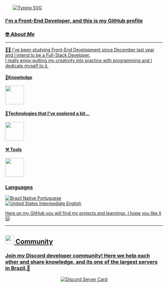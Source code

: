 <!-- TITLE -->
<div id="user-content-toc">
  <ul align="left">  
     <a href="https://git.io/typing-svg">
     <img src="https://readme-typing-svg.demolab.com?font=Fira+Code&weight=500&size=22&pause=1000&color=009903&left=true&Left=true&random=false&width=524&lines=Hello+World,+I'm+Angelo." alt="Typing SVG">
  </ul>
</div>

       
### I'm a Front-End Developer, and this is my GitHub profile

### 🤓 _About Me_ 
----
👨‍💻 I've been studying Front-End Development since December last year and I intend to be a Full-Stack Developer.  
I really enjoy putting my creativity into practice with programming and I dedicate myself to it. 

#### 🧠Knowledge
<div>
  <img src="https://skillicons.dev/icons?i=html,css,js" height="60"/>
</div>

#### 🤔Technologies that I've explored a bit...
<div>
  <img src="https://skillicons.dev/icons?i=py,nodejs,bootstrap,docker,react" height="60"/>
</div>

#### ⚒️ Tools
<div>
  <img src="https://skillicons.dev/icons?i=vscode,github" height="60"/>
</div>  

### Languages
![Brazil](https://raw.githubusercontent.com/stevenrskelton/flag-icon/master/png/16/country-4x3/br.png "Brazil") Native Portuguese</br>
![United States](https://raw.githubusercontent.com/stevenrskelton/flag-icon/master/png/16/country-4x3/us.png "United States") Intermediate English

Here on my GitHub you will find my projects and learnings, I hope you like it🐱

---
##  <img src="https://skillicons.dev/icons?i=discord" height="28"/> Community

### Join my Discord developer community! Here we help each other and share knowledge, and its one of the largest servers in Brazil.🥳

<div align="center">
  
  [![Discord Server Card](https://cardzera.audibert.dev/api/1112920281367973900?t={timestamp})](https://discord.gg/servidordosprogramadores)
  
</div>
